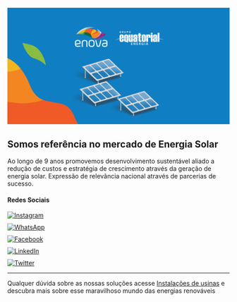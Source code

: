 ![Enova Energia Solar](/images/Enova%20Energia.png)
## Somos referência no mercado de Energia Solar

Ao longo de 9 anos promovemos desenvolvimento sustentável aliado a redução de custos e estratégia de crescimento através da geração de energia solar.
Expressão de relevância nacional através de parcerias de sucesso.

#### Redes Sociais

<!-- Seção de redes sociais em colunas -->
<div class="social-icons">
  <a href="https://www.instagram.com/enovaenergia/" target="_blank" class="social-icon">
    <img src="https://img.shields.io/badge/Instagram-%23E4405F.svg?style=for-the-badge&logo=Instagram&logoColor=white" alt="Instagram">
  </a>
  <a href="https://www.enovaenergiasolar.com.br/contato" target="_blank" class="social-icon">
    <img src="https://img.shields.io/badge/WhatsApp-25D366?style=for-the-badge&logo=whatsapp&logoColor=white" alt="WhatsApp">
  </a>
  <a href="https://www.facebook.com/enovaenergia/?locale=pt_BR" target="_blank" class="social-icon">
    <img src="https://img.shields.io/badge/Facebook-%231877F2.svg?style=for-the-badge&logo=Facebook&logoColor=white" alt="Facebook">
  </a>
  <a href="https://www.linkedin.com/company/enovaenergia/mycompany/" target="_blank" class="social-icon">
    <img src="https://img.shields.io/badge/linkedin-%230077B5.svg?style=for-the-badge&logo=linkedin&logoColor=white" alt="LinkedIn">
  </a>
  <a href="https://twitter.com/EnovaEnergia" target="_blank" class="social-icon">
    <img src="https://img.shields.io/badge/X-%23000000.svg?style=for-the-badge&logo=X&logoColor=white" alt="Twitter">
  </a>
</div>

<style>
  /* Estilo para ícones de redes sociais em colunas */
  .social-icons {
    display: flex;
    flex-direction: column;
    gap: 10px; /* Espaçamento entre os ícones */
  }

  /* Estilo para cantos arredondados nos ícones */
  .social-icon {
    border-radius: 50%; /* Deixa os cantos arredondados */
  }
</style>

---

Qualquer dúvida sobre as nossas soluções acesse [Instalações de usinas](https://www.enovaenergiasolar.com.br/instalacao/como-funciona) e descubra mais sobre esse maravilhoso mundo das energias renováveis
